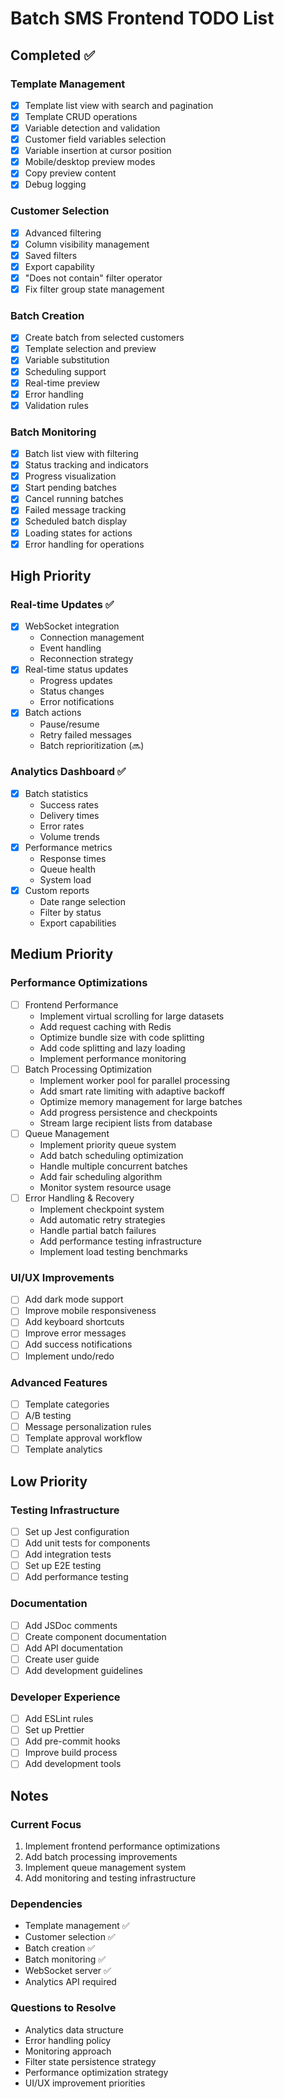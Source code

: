 # Batch SMS Frontend TODO List

## Completed ✅

### Template Management
- [x] Template list view with search and pagination
- [x] Template CRUD operations
- [x] Variable detection and validation
- [x] Customer field variables selection
- [x] Variable insertion at cursor position
- [x] Mobile/desktop preview modes
- [x] Copy preview content
- [x] Debug logging

### Customer Selection
- [x] Advanced filtering
- [x] Column visibility management
- [x] Saved filters
- [x] Export capability
- [x] "Does not contain" filter operator
- [x] Fix filter group state management

### Batch Creation
- [x] Create batch from selected customers
- [x] Template selection and preview
- [x] Variable substitution
- [x] Scheduling support
- [x] Real-time preview
- [x] Error handling
- [x] Validation rules

### Batch Monitoring
- [x] Batch list view with filtering
- [x] Status tracking and indicators
- [x] Progress visualization
- [x] Start pending batches
- [x] Cancel running batches
- [x] Failed message tracking
- [x] Scheduled batch display
- [x] Loading states for actions
- [x] Error handling for operations

## High Priority

### Real-time Updates ✅
- [x] WebSocket integration
  * Connection management
  * Event handling
  * Reconnection strategy
- [x] Real-time status updates
  * Progress updates
  * Status changes
  * Error notifications
- [x] Batch actions
  * Pause/resume
  * Retry failed messages
  * Batch reprioritization (🔜)

### Analytics Dashboard ✅
- [x] Batch statistics
  * Success rates
  * Delivery times
  * Error rates
  * Volume trends
- [x] Performance metrics
  * Response times
  * Queue health
  * System load
- [x] Custom reports
  * Date range selection
  * Filter by status
  * Export capabilities

## Medium Priority

### Performance Optimizations
- [ ] Frontend Performance
  * Implement virtual scrolling for large datasets
  * Add request caching with Redis
  * Optimize bundle size with code splitting
  * Add code splitting and lazy loading
  * Implement performance monitoring
- [ ] Batch Processing Optimization
  * Implement worker pool for parallel processing
  * Add smart rate limiting with adaptive backoff
  * Optimize memory management for large batches
  * Add progress persistence and checkpoints
  * Stream large recipient lists from database
- [ ] Queue Management
  * Implement priority queue system
  * Add batch scheduling optimization
  * Handle multiple concurrent batches
  * Add fair scheduling algorithm
  * Monitor system resource usage
- [ ] Error Handling & Recovery
  * Implement checkpoint system
  * Add automatic retry strategies
  * Handle partial batch failures
  * Add performance testing infrastructure
  * Implement load testing benchmarks

### UI/UX Improvements
- [ ] Add dark mode support
- [ ] Improve mobile responsiveness
- [ ] Add keyboard shortcuts
- [ ] Improve error messages
- [ ] Add success notifications
- [ ] Implement undo/redo

### Advanced Features
- [ ] Template categories
- [ ] A/B testing
- [ ] Message personalization rules
- [ ] Template approval workflow
- [ ] Template analytics

## Low Priority

### Testing Infrastructure
- [ ] Set up Jest configuration
- [ ] Add unit tests for components
- [ ] Add integration tests
- [ ] Set up E2E testing
- [ ] Add performance testing

### Documentation
- [ ] Add JSDoc comments
- [ ] Create component documentation
- [ ] Add API documentation
- [ ] Create user guide
- [ ] Add development guidelines

### Developer Experience
- [ ] Add ESLint rules
- [ ] Set up Prettier
- [ ] Add pre-commit hooks
- [ ] Improve build process
- [ ] Add development tools

## Notes

### Current Focus
1. Implement frontend performance optimizations
2. Add batch processing improvements
3. Implement queue management system
4. Add monitoring and testing infrastructure

### Dependencies
- Template management ✅
- Customer selection ✅
- Batch creation ✅
- Batch monitoring ✅
- WebSocket server ✅
- Analytics API required

### Questions to Resolve
- Analytics data structure
- Error handling policy
- Monitoring approach
- Filter state persistence strategy
- Performance optimization strategy
- UI/UX improvement priorities
